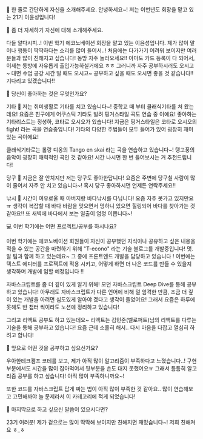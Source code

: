 👋 한 줄로 간단하게 자신을 소개해주세요.
안녕하세요~! 저는 이번년도 회장을 맡고 있는 21기 이윤성입니다!

🔎 좀 더 자세하기 자신에 대해 소개해주세요.
 
 다들 알다시피..! 이번 학기 에코노베이션 회장을 맡고 있는 이윤성입니다. 제가 많이 말이나 행동이 딱딱하다는 소리를 많이 들어서..! 처음에는 다가가기 어려워 보이지만 여러분들과 많이 친해지고 싶습니다! 동방 자주 놀러오세요!! 아마도 카드 등록이 다 되어서, 이제는 동방에 자유롭게 출입가능하실거에요 ㅎㅎ 그러니까 자주 공부하시러도 오시고~ 대면 수업 공강 시간 빌 때도 오시고~ 공부하고 싶을 때도 오시면 좋을 것 같습니다!! 기다리고 있겠습니다!!


💌 당신이 좋아하는 것은 무엇인가요?

기타 🎸
저는 취미생활로 기타를 치고 있습니다~! 중학교 때 부터 클래식기타를 쳐 왔는데요! 요즘은 친구에게 어쿠스틱 기타도 빌려 핑거스타일 곡도 연습 중 이에요! 좋아하는 기타리스트는 정성하, 코타로 오시오가 있습니다!
지금은 핑거스타일은 코타로 오시오의 fight! 라는 곡을 연습중입니다! 기타의 다양한 주법들이 모두 들어가 있어 굉장히 재미있는 곡이에요!

클래식기타로는 롤랑 디옹의 Tango en skai 라는 곡을 연습하고 있습니다~! 탱고풍의 음악이 굉장히 매력적인 곡인 것 같아요! 시간 나시면 한 번 들어보시는 거 추천드립니다!
 
당구 🎱
지금은 잘 안치지만 저는 당구도 좋아한답니다! 요즘은 주변에 당구칠 사람이 많이 줄어서 자주 안 치고 있습니다~! 혹시 당구 좋아하시면 언제든 연락주세요!!

낚시 🎣
시간이 여유로울 때 아버지랑 바다낚시를 다닙니다! 요즘 자주 못가고 있지만요 ㅠ 생각이 복잡할 때 바다 바람을 맞으면서 멍하니 있으면 힐링되어 바다를 찾아가는 것 같아요!! 또 새벽에 바다에서 보는 일출이 엄청 이쁩니다~!
 


💻 이번 학기에는 어떤 프로젝트/공부를 하시나요?

이번 학기에는 에코노베이션 회원들이 자신이 공부했던 지식이나 공유하고 싶은 내용을 적을 수 있는 공간을 마련하기 위해 "T-econo" 라는 기술 블로그를 개발중입니다! 멋.알 팀과 함께 하고 있는데요~ 그 중에 프론트엔드 개발을 담당하고 있습니다 ! 이번에는 텍스트 에디터를 프로젝트에 적용 시키고, 어떻게 하면 더 나은 코드를 만들 수 있을지 생각하며 개발에 임할 예정입니다 !!

자바스크립트를 좀 더 깊이 있게 알기 위해! 모던 자바스크립트 Deep Dive를 통해 공부하고 있습니다! 아무래도 자바스크립트가 다른 언어에 비해 덜 엄격한 만큼, 조금 더 깊이 있는 개발을 아려면 심도있게 알아야 겠다고 생각이 들었어요! 그래서 요즘은 하루에 못해도 반 챕터 씩이라도 노션에 정리하고 있습니다!

그리고 리액트 공부도 하고 있는데요~ 리액트는 김민준(벨로퍼트)님의 리액트를 다루는 기술을 통해 공부하고 있습니다! 요즘 근데 소홀히 해서.. 다시 마음을 다잡고 열심히 하려고 합니다!

👣 앞으로 어떤 것을 공부하고 싶으신가요?

우아한테크캠프 코테를 보고, 제가 아직 많이 알고리즘이 부족하다고 느꼈습니다..! 구현부분에서도 시간을 많이 잡아먹어서 뒷부분을 손도 대지 못했어요ㅠ
그래서 틈틈히 알고리즘 공부를 하고 싶습니다! 아직 많이 부족하니까요~!

또한 코드를 자바스크립트 답게 짜는 법이 아직 많이 부족한 것 같아요.. 많이 연습해보고 고민해봐야 늘 문제라서 이 카테고리에 적게 되었습니다!

💙 마지막으로 하고 싶으신 말씀이 있으시다면?

23기 여러분! 제가 겉으로는 많이 딱딱해 보이지만 친해지면 재밌습니다~! 저희 친해져요 ㅎ_ㅎ
